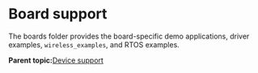 # Board support

The boards folder provides the board-specific demo applications, driver examples, `wireless_examples`, and RTOS examples.

**Parent topic:**[Device support](../topics/device_support.md)

